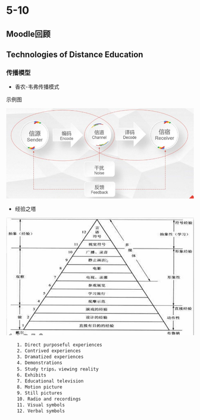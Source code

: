 # 5-10

## Moodle回顾

## Technologies of Distance Education

### 传播模型

- 香农-韦弗传播模式

示例图

![传播模型1](./images/传播模型1.JPG)

- 经验之塔

![image-20210510090345400](./images/经验之塔.jpg)

  		1. Direct purposeful experiences
  		2. Contrived experiences
  		3. Dramatized experiences
  		4. Demonstrations
  		5. Study trips，viewing reality
  		6. Exhibits
  		7. Educational television
  		8. Motion picture
  		9. Still pictures
  		10. Radio and recordings
  		11. Visual symbols
  		12. Verbal symbols